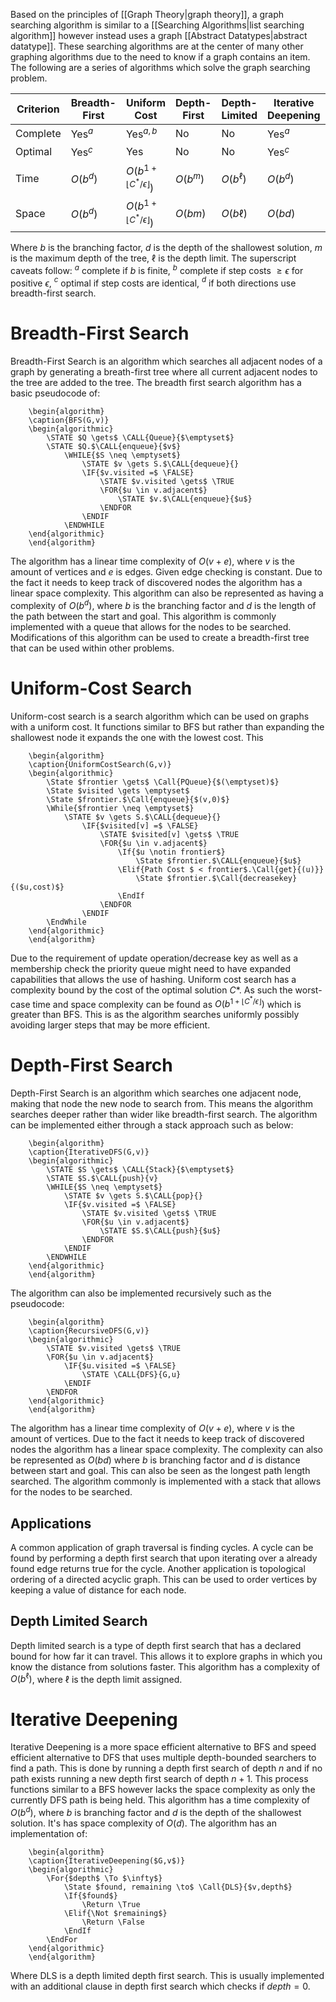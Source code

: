 Based on the principles of [[Graph Theory|graph theory]], a graph searching algorithm is similar to a [[Searching Algorithms|list searching algorithm]] however instead uses a graph [[Abstract Datatypes|abstract datatype]]. These searching algorithms are at the center of many other graphing algorithms due to the need to know if a graph contains an item. The following are a series of algorithms which solve the graph searching problem.

| Criterion | Breadth-First | Uniform Cost| Depth-First | Depth-Limited | Iterative Deepening | Bidirectional |
| --- | --- | --- | --- | --- | --- | --- |
| Complete | Yes$^a$ | Yes$^{a,b}$ | No | No | Yes$^a$ | Yes$^{a,d}$ |
| Optimal | Yes$^c$ | Yes | No | No | Yes$^c$ | Yes$^{c,d}$ |
| Time | $O(b^d)$ | $O(b^{1+\lfloor C^*/\epsilon\rfloor})$ | $O(b^m)$ | $O(b^\ell)$ | $O(b^d)$ | $O(b^{d/2})$ |
| Space | $O(b^d)$ | $O(b^{1+\lfloor C^*/\epsilon\rfloor})$ | $O(bm)$ | $O(b\ell)$ | $O(bd)$ | $O(b^{d/2})$ |
Where $b$ is the branching factor, $d$ is the depth of the shallowest solution, $m$ is the maximum depth of the tree, $\ell$ is the depth limit. The superscript caveats follow: $^a$ complete if $b$ is finite, $^b$ complete if step costs $\geq\epsilon$ for positive $\epsilon$, $^c$ optimal if step costs are identical, $^d$ if both directions use breadth-first search.

# Breadth-First Search
Breadth-First Search is an algorithm which searches all adjacent nodes of a graph by generating a breath-first tree where all current adjacent nodes to the tree are added to the tree. The breadth first search algorithm has a basic pseudocode of:
```pseudo
	\begin{algorithm}
	\caption{BFS(G,v)}
	\begin{algorithmic}
		\STATE $Q \gets$ \CALL{Queue}{$\emptyset$}
		\STATE $Q.$\CALL{enqueue}{$v$}
			\WHILE{$S \neq \emptyset$}
				\STATE $v \gets S.$\CALL{dequeue}{}
				\IF{$v.visited =$ \FALSE}
					\STATE $v.visited \gets$ \TRUE
					\FOR{$u \in v.adjacent$}
						\STATE $v.$\CALL{enqueue}{$u$}
					\ENDFOR
				\ENDIF
			\ENDWHILE
	\end{algorithmic}
	\end{algorithm} 
```

The algorithm has a linear time complexity of $O(v+e)$, where $v$ is the amount of vertices and $e$ is edges. Given edge checking is constant. Due to the fact it needs to keep track of discovered nodes the algorithm has a linear space complexity. This algorithm can also be represented as having a complexity of $O(b^d)$, where $b$ is the branching factor and $d$ is the length of the path between the start and goal. This algorithm is commonly implemented with a queue that allows for the nodes to be searched. Modifications of this algorithm can be used to create a breadth-first tree that can be used within other problems.

# Uniform-Cost Search
Uniform-cost search is a search algorithm which can be used on graphs with a uniform cost. It functions similar to BFS but rather than expanding the shallowest node it expands the one with the lowest cost. This 
```pseudo
	\begin{algorithm}
	\caption{UniformCostSearch(G,v)}
	\begin{algorithmic}
		\State $frontier \gets$ \Call{PQueue}{$(\emptyset)$}
		\State $visited \gets \emptyset$
		\State $frontier.$\Call{enqueue}{$(v,0)$}
		\While{$frontier \neq \emptyset$}
			\STATE $v \gets S.$\CALL{dequeue}{}
				\IF{$visited[v] =$ \FALSE}
					\STATE $visited[v] \gets$ \TRUE
					\FOR{$u \in v.adjacent$}
						\If{$u \notin frontier$}
							\State $frontier.$\CALL{enqueue}{$u$}
						\Elif{Path Cost $ < frontier$.\Call{get}{(u)}}
							\State $frontier.$\Call{decreasekey}{($u,cost)$}
						\EndIf
					\ENDFOR
				\ENDIF
		\EndWhile
	\end{algorithmic}
	\end{algorithm}
```
Due to the requirement of update operation/decrease key as well as a membership check the priority queue might need to have expanded capabilities that allows the use of hashing. Uniform cost search has a complexity bound by the cost of the optimal solution $C*$. As such the worst-case time and space complexity can be found as $O(b^{1+\lfloor C^*/\epsilon\rfloor})$ which is greater than BFS. This is as the algorithm searches uniformly possibly avoiding larger steps that may be more efficient. 

# Depth-First Search
Depth-First Search is an algorithm which searches one adjacent node, making that node the new node to search from. This means the algorithm searches deeper rather than wider like breadth-first search. The algorithm can be implemented either through a stack approach such as below:
```pseudo
	\begin{algorithm}
	\caption{IterativeDFS(G,v)}
	\begin{algorithmic}
		\STATE $S \gets$ \CALL{Stack}{$\emptyset$}
		\STATE $S.$\CALL{push}{v}
		\WHILE{$S \neq \emptyset$}
			\STATE $v \gets S.$\CALL{pop}{}
			\IF{$v.visited =$ \FALSE}
				\STATE $v.visited \gets$ \TRUE
				\FOR{$u \in v.adjacent$}
					\STATE $S.$\CALL{push}{$u$}
				\ENDFOR
			\ENDIF
		\ENDWHILE
	\end{algorithmic}
	\end{algorithm} 
```

The algorithm can also be implemented recursively such as the pseudocode:
```pseudo
	\begin{algorithm}
	\caption{RecursiveDFS(G,v)}
	\begin{algorithmic}
		\STATE $v.visited \gets$ \TRUE
		\FOR{$u \in v.adjacent$}
			\IF{$u.visited =$ \FALSE}
				\STATE \CALL{DFS}{G,u}
			\ENDIF
		\ENDFOR
	\end{algorithmic}
	\end{algorithm} 
```

The algorithm has a linear time complexity of $O(v+e)$, where $v$ is the amount of vertices. Due to the fact it needs to keep track of discovered nodes the algorithm has a linear space complexity. The complexity can also be represented as $O(bd)$ where $b$ is branching factor and $d$ is distance between start and goal. This can also be seen as the longest path length searched. The algorithm commonly is implemented with a stack that allows for the nodes to be searched.

## Applications
A common application of graph traversal is finding cycles. A cycle can be found by performing a depth first search that upon iterating over a already found edge returns true for the cycle. Another application is topological ordering of a directed acyclic graph. This can be used to order vertices by keeping a value of distance for each node.

## Depth Limited Search
Depth limited search is a type of depth first search that has a declared bound for how far it can travel. This allows it to explore graphs in which you know the distance from solutions faster. This algorithm has a complexity of $O(b^\ell)$, where $\ell$ is the depth limit assigned.

# Iterative Deepening 
Iterative Deepening is a more space efficient alternative to BFS and speed efficient alternative to DFS that uses multiple depth-bounded searchers to find a path. This is done by running a depth first search of depth $n$ and if no path exists running a new depth first search of depth $n+1$. This process functions similar to a BFS however lacks the space complexity as only the currently DFS path is being held. This algorithm has a time complexity of $O(b^d)$, where $b$ is branching factor and $d$ is the depth of the shallowest solution. It's has space complexity of $O(d)$. The algorithm has an implementation of:
```pseudo
	\begin{algorithm}
	\caption{IterativeDeepening($G,v$)}
	\begin{algorithmic}
		\For{$depth$ \To $\infty$}
			\State $found, remaining \to$ \Call{DLS}{$v,depth$}
			\If{$found$}
				\Return \True
			\Elif{\Not $remaining$}
				\Return \False
			\EndIf
		\EndFor
	\end{algorithmic}
	\end{algorithm}
```

Where $\text{DLS}$ is a depth limited depth first search. This is usually implemented with an additional clause in depth first search which checks if $depth=0$.
